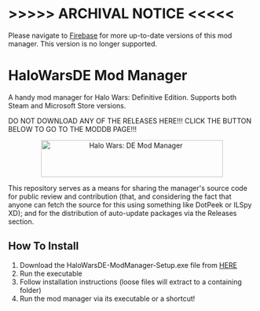 # >>>>> ARCHIVAL NOTICE <<<<<
Please navigate to [Firebase](https://github.com/HaloWarsModding/Firebase) for more up-to-date versions of this mod manager. This version is no longer supported.


# HaloWarsDE Mod Manager
A handy mod manager for Halo Wars: Definitive Edition. Supports both Steam and Microsoft Store versions.

DO NOT DOWNLOAD ANY OF THE RELEASES HERE!!! CLICK THE BUTTON BELOW TO GO TO THE MODDB PAGE!!!

<p align="center">
  <a href="https://www.moddb.com/mods/halo-wars-de-mod-manager/downloads" title="View Halo Wars: DE Mod Manager on Mod DB" target="_blank">
    <img src="https://button.moddb.com/popularity/medium/mods/50866.png" alt="Halo Wars: DE Mod Manager" width="370" height="75" />
  </a>
</p>

This repository serves as a means for sharing the manager's source code for public review and contribution (that, and considering the fact that anyone can fetch the source for this using something like DotPeek or ILSpy XD); and for the distribution of auto-update packages via the Releases section.

## How To Install
1) Download the HaloWarsDE-ModManager-Setup.exe file from <a href="https://www.moddb.com/mods/halo-wars-de-mod-manager/downloads">HERE</a>
2) Run the executable
3) Follow installation instructions (loose files will extract to a containing folder)
4) Run the mod manager via its executable or a shortcut!
